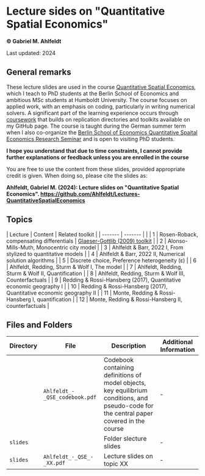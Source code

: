 # Lecture sides on "Quantitative Spatial Economics"

**© Gabriel M. Ahlfeldt**

Last updated: 2024

## General remarks

These lecture slides are used in the course [Quantitative Spatial Economics](https://sites.google.com/view/bqse/bqse-teaching), which I teach to PhD students at the Berlin School of Economics and ambitious MSc students at Humboldt University. The course focuses on applied work, with an emphasis on coding, particularly in writing numerical solvers. A significant part of the learning experience occurs through [coursework](https://sites.google.com/view/bqse/bqse-teaching/2024-qse-course) that builds on replication directories and toolkits available on my GitHub page. The course is taught during the German summer term when I also co-organize the [Berlin School of Economics Quantitative Spaital Economics Research Seminar](https://sites.google.com/view/bqse/bqse-seminar) and is open to visiting PhD students.

**I hope you understand that due to time constraints, I cannot provide further explanations or feedback unless you are enrolled in the course**

You are free to use the content from these slides, provided appropriate credit is given. When doing so, please cite the slides as:

**Ahlfeldt, Gabriel M. (2024): Lecture slides on "Quantitative Spatial Economics". https://github.com/Ahlfeldt/Lectures-QuantitativeSpatialEconomics** 

## Topics

| Lecture | Content | Related toolkit |
| ------- | ------- | | 
| 1 | Rosen-Roback, compensating differentials | [Glaeser-Gottlib (2009) toolkit](https://sites.google.com/view/ahlfeldt/webtools/glaeser-gottlieb-2009-toolkit) |
| 2 | Alonso-Mills-Muth, Monocentric city model |
| 3 | Ahlfeldt & Barr, 2022 I, From stylized to quantitative models |
| 4 | Ahlfeldt & Barr, 2022 II, Numerical solution algorithms |
| 5 | Discrete choice, Preference heterogeneity (ε) |
| 6 | Ahlfeldt, Redding, Sturm & Wolf I, The model |
| 7 | Ahlfeldt, Redding, Sturm & Wolf II, Quantification |
| 8 | Ahlfeldt, Redding, Sturm & Wolf III, Counterfactuals |
| 9 | Redding & Rossi-Hansberg (2017), Quantitative economic geography I |
| 10 | Redding & Rossi-Hansberg (2017), Quantitative economic geography II |
| 11 | Monte, Redding & Rossi-Hansberg I, quantification |
| 12 | Monte, Redding & Rossi-Hansberg II, counterfactuals |

## Files and Folders

| Directory | File | Description  | Additional Information |
| --- | --- | --- | --- |
|  | `Ahlfeldt_-_QSE_codebook.pdf` | Codebook containing definitions of model objects, key equilibrium conditions, and pseudo-code for the central paper covered in the course  | - |
| `slides` | | Folder slecture slides | -|
| `slides` | `Ahlfeldt_-_QSE_-_XX.pdf` | Lecture slides on topic XX  | - |
